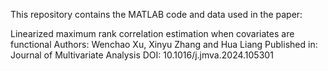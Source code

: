 This repository contains the MATLAB code and data used in the paper:

Linearized maximum rank correlation estimation when covariates are functional
Authors: Wenchao Xu, Xinyu Zhang and Hua Liang
Published in: Journal of Multivariate Analysis
DOI: 10.1016/j.jmva.2024.105301
